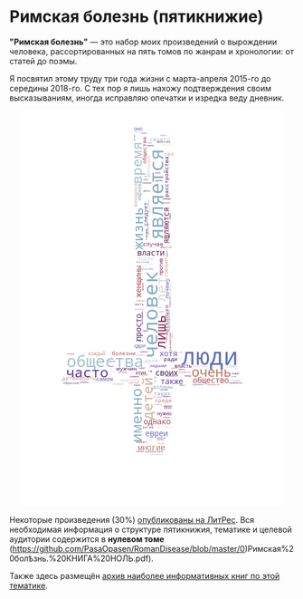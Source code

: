 # Римская болезнь (пятикнижие)

**"Римская болезнь"** — это набор моих произведений о вырождении человека, рассортированных на пять томов по жанрам и хронологии: от статей до поэмы.

Я посвятил этому труду три года жизни с марта-апреля 2015-го до середины 2018-го. С тех пор я лишь нахожу подтверждения своим высказываниям, иногда исправляю опечатки и изредка веду дневник.

<p align="center">
  <img src="https://github.com/PasaOpasen/RomanDisease/blob/master/wordcloud/cloud.png" />
</p>


Некоторые произведения (30%) [опубликованы на ЛитРес](https://www.litres.ru/demetriy-paskal/). Вся необходимая информация о структуре пятикнижия, тематике и целевой аудитории содержится в **нулевом томе** (https://github.com/PasaOpasen/RomanDisease/blob/master/0)Римская%20болѣзнь.%20КНИГА%20НОЛЬ.pdf).

Также здесь размещён [архив наиболее информативных книг по этой тематике](https://github.com/PasaOpasen/RomanDisease/tree/master/ДЕГЕНЕРАЛОГИЯ%20И%20СВЯЗАННОЕ%20С%20НЕЙ).
